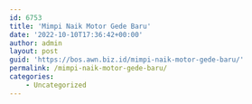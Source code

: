 ```yaml
---
id: 6753
title: 'Mimpi Naik Motor Gede Baru'
date: '2022-10-10T17:36:42+00:00'
author: admin
layout: post
guid: 'https://bos.awn.biz.id/mimpi-naik-motor-gede-baru/'
permalink: /mimpi-naik-motor-gede-baru/
categories:
    - Uncategorized
---
```


